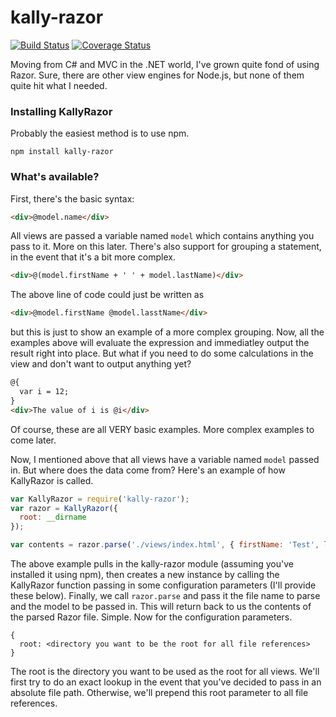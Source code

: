 kally-razor
===========

[![Build Status](https://travis-ci.org/nufyoot/kally-razor.png?branch=master)](https://travis-ci.org/nufyoot/kally-razor) [![Coverage Status](https://coveralls.io/repos/nufyoot/kally-razor/badge.png?branch=master)](https://coveralls.io/r/nufyoot/kally-razor?branch=master)

Moving from C# and MVC in the .NET world, I've grown quite fond of using Razor.  Sure, there are other view engines for Node.js, but none of them quite hit what I needed.

### Installing KallyRazor
Probably the easiest method is to use npm.
```
npm install kally-razor
```

### What's available?
First, there's the basic syntax:
```html
<div>@model.name</div>
```
All views are passed a variable named `model` which contains anything you pass to it.  More on this later.  There's also support for grouping a statement, in the event that it's a bit more complex.
```html
<div>@(model.firstName + ' ' + model.lastName)</div>
```
The above line of code could just be written as
```html
<div>@model.firstName @model.lasstName</div>
```
but this is just to show an example of a more complex grouping.  Now, all the examples above will evaluate the expression and immediatley output the result right into place.  But what if you need to do some calculations in the view and don't want to output anything yet?
```html
@{
  var i = 12;
}
<div>The value of i is @i</div>
```

Of course, these are all VERY basic examples.  More complex examples to come later.

Now, I mentioned above that all views have a variable named `model` passed in.  But where does the data come from?  Here's an example of how KallyRazor is called.
```javascript
var KallyRazor = require('kally-razor');
var razor = KallyRazor({
  root: __dirname
});

var contents = razor.parse('./views/index.html', { firstName: 'Test', lastName: 'Testerson' });
```
The above example pulls in the kally-razor module (assuming you've installed it using npm), then creates a new instance by calling the KallyRazor function passing in some configuration parameters (I'll provide these below).  Finally, we call `razor.parse` and pass it the file name to parse and the model to be passed in.  This will return back to us the contents of the parsed Razor file.  Simple.  Now for the configuration parameters.
```
{
  root: <directory you want to be the root for all file references>
}
```
The root is the directory you want to be used as the root for all views.  We'll first try to do an exact lookup in the event that you've decided to pass in an absolute file path.  Otherwise, we'll prepend this root parameter to all file references.
